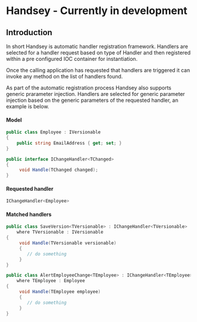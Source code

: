 # Handsey - Currently in development

## Introduction

In short Handsey is automatic handler registration framework. Handlers are selected for a handler request based on type of Handler and then registered within a pre configured IOC container for instantiation.

Once the calling application has requested that handlers are triggered it can invoke any method on the list of handlers found.

As part of the automatic registration process Handsey also supports generic prarameter injection. Handlers are selected for generic parameter injection based on the generic parameters of the requested handler, an example is below.

#### Model

```C#
public class Employee : IVersionable
{
	public string EmailAddress { get; set; }
}

public interface IChangeHandler<TChanged>
{
     void Handle(TChanged changed);
}
```

#### Requested handler
```C#
IChangeHandler<Employee>
```

#### Matched handlers
```C#
public class SaveVersion<TVersionable> : IChangeHandler<TVersionable>
	where TVersionable : IVersionable
{ 
     void Handle(TVersionable versionable)
     {
        // do something
     }
}

public class AlertEmployeeChange<TEmployee> : IChangeHandler<TEmployee>
	where TEmployee : Employee
{
     void Handle(TEmployee employee)
     {
        // do something
     }
}
```